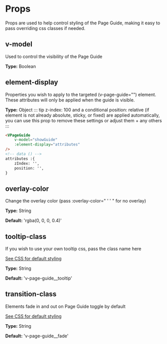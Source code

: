 # Props
Props are used to help control styling of the Page Guide, making it easy to pass
overriding css classes if needed.

## v-model
Used to control the visibility of the Page Guide

<strong>Type:</strong> Boolean

## element-display
Properties you wish to apply to the targeted (v-page-guide="") element.
These attributes will only be applied when the guide is visible.

<strong>Type:</strong> Object
::: tip
z-index: 100 and a conditional position: relative (if element is not already absolute, sticky, or fixed)
are applied automatically, you can use this prop to remove these settings or adjust them + any others
:::
```html
<VPageGuide
	v-model="showGuide"
	:element-display="attributes"
/>
<!-- data () -->
attributes :{
	zIndex: '',
	position: '',
}
```
## overlay-color
Change the overlay color (pass :overlay-color=" ' ' " for no overlay)

<strong>Type:</strong> String

<strong>Default:</strong> 'rgba(0, 0, 0, 0.4)'


## tooltip-class
If you wish to use your own tooltip css, pass the class name here

[See CSS for default styling](/guide/css.md)

<strong>Type:</strong> String

<strong>Default:</strong> 'v-page-guide__tooltip'

## transition-class
Elements fade in and out on Page Guide toggle by default

[See CSS for default styling](/guide/css.md)

<strong>Type:</strong> String

<strong>Default:</strong> 'v-page-guide__fade'